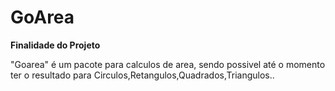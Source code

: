 # **GoArea**

**Finalidade do Projeto**

  "Goarea" é um pacote para calculos de area, sendo possivel até o momento
  ter o resultado para Circulos,Retangulos,Quadrados,Triangulos..



